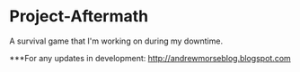 # Project-Aftermath
A survival game that I'm working on during my downtime.

***For any updates in development: http://andrewmorseblog.blogspot.com
